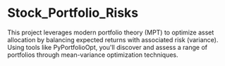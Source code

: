 # Stock_Portfolio_Risks 
This project leverages modern portfolio theory (MPT) to optimize asset allocation by balancing expected returns with associated risk (variance). Using tools like PyPortfolioOpt, you'll discover and assess a range of portfolios through mean-variance optimization techniques.
